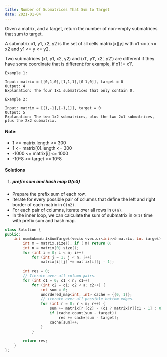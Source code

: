 ```yaml
---
title: Number of Submatrices That Sum to Target
date: 2021-01-04
---
```

Given a matrix, and a target, return the number of non-empty submatrices that sum to target.

A submatrix x1, y1, x2, y2 is the set of all cells matrix[x][y] with x1 <= x <= x2 and y1 <= y <= y2.

Two submatrices (x1, y1, x2, y2) and (x1', y1', x2', y2') are different if they have some coordinate that is different: for example, if x1 != x1'.

 

```
Example 1:

Input: matrix = [[0,1,0],[1,1,1],[0,1,0]], target = 0
Output: 4
Explanation: The four 1x1 submatrices that only contain 0.

Example 2:

Input: matrix = [[1,-1],[-1,1]], target = 0
Output: 5
Explanation: The two 1x2 submatrices, plus the two 2x1 submatrices, plus the 2x2 submatrix.
```


#### Note:

-    1 <= matrix.length <= 300
-    1 <= matrix[0].length <= 300
-    -1000 <= matrix[i] <= 1000
-    -10^8 <= target <= 10^8


#### Solutions

1. ##### prefix sum and hash map O(n3)

- Prepare the prefix sum of each row.
- Iterate for every possible pair of columns that define the left and right border of each matrix in `O(n2)`.
- For each pair of columns, iterate over all rows in `O(n)`.
- In the inner loop, we can calculate the sum of submatrix in `O(1)` time with prefix sum and hash map.


```cpp
class Solution {
public:
    int numSubmatrixSumTarget(vector<vector<int>>& matrix, int target) {
        int m = matrix.size(); if (!m) return 0;
        int n = matrix[0].size();
        for (int i = 0; i < m; i++)
            for (int j = 1; j < n; j++)
                matrix[i][j] += matrix[i][j - 1];
                
        int res = 0;
        // Iterate over all column pairs.
        for (int c1 = 0; c1 < n; c1++)
            for (int c2 = c1; c2 < n; c2++) {
                int sum = 0;
                unordered_map<int, int> cache = {{0, 1}};
                // iterate over all possible bottom edges.
                for (int r = 0; r < m; r++) {
                    sum += matrix[r][c2] - (c1 ? matrix[r][c1 - 1] : 0);
                    if (cache.count(sum - target))
                        res += cache[sum - target];
                    cache[sum]++;
                }
            }
        
        return res;
    }
};
```